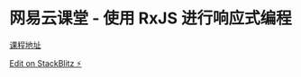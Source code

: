 # 网易云课堂 - 使用 RxJS 进行响应式编程

[课程地址](https://study.163.com/course/courseMain.htm?courseId=1006356059)

[Edit on StackBlitz ⚡️](https://stackblitz.com/edit/rxjs-qq8lfq)
